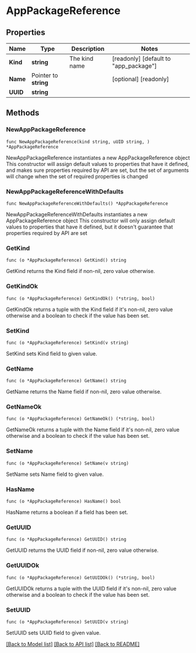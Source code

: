 # AppPackageReference

## Properties

Name | Type | Description | Notes
------------ | ------------- | ------------- | -------------
**Kind** | **string** | The kind name | [readonly] [default to "app_package"]
**Name** | Pointer to **string** |  | [optional] [readonly] 
**UUID** | **string** |  | 

## Methods

### NewAppPackageReference

`func NewAppPackageReference(kind string, uUID string, ) *AppPackageReference`

NewAppPackageReference instantiates a new AppPackageReference object
This constructor will assign default values to properties that have it defined,
and makes sure properties required by API are set, but the set of arguments
will change when the set of required properties is changed

### NewAppPackageReferenceWithDefaults

`func NewAppPackageReferenceWithDefaults() *AppPackageReference`

NewAppPackageReferenceWithDefaults instantiates a new AppPackageReference object
This constructor will only assign default values to properties that have it defined,
but it doesn't guarantee that properties required by API are set

### GetKind

`func (o *AppPackageReference) GetKind() string`

GetKind returns the Kind field if non-nil, zero value otherwise.

### GetKindOk

`func (o *AppPackageReference) GetKindOk() (*string, bool)`

GetKindOk returns a tuple with the Kind field if it's non-nil, zero value otherwise
and a boolean to check if the value has been set.

### SetKind

`func (o *AppPackageReference) SetKind(v string)`

SetKind sets Kind field to given value.


### GetName

`func (o *AppPackageReference) GetName() string`

GetName returns the Name field if non-nil, zero value otherwise.

### GetNameOk

`func (o *AppPackageReference) GetNameOk() (*string, bool)`

GetNameOk returns a tuple with the Name field if it's non-nil, zero value otherwise
and a boolean to check if the value has been set.

### SetName

`func (o *AppPackageReference) SetName(v string)`

SetName sets Name field to given value.

### HasName

`func (o *AppPackageReference) HasName() bool`

HasName returns a boolean if a field has been set.

### GetUUID

`func (o *AppPackageReference) GetUUID() string`

GetUUID returns the UUID field if non-nil, zero value otherwise.

### GetUUIDOk

`func (o *AppPackageReference) GetUUIDOk() (*string, bool)`

GetUUIDOk returns a tuple with the UUID field if it's non-nil, zero value otherwise
and a boolean to check if the value has been set.

### SetUUID

`func (o *AppPackageReference) SetUUID(v string)`

SetUUID sets UUID field to given value.



[[Back to Model list]](../README.md#documentation-for-models) [[Back to API list]](../README.md#documentation-for-api-endpoints) [[Back to README]](../README.md)


